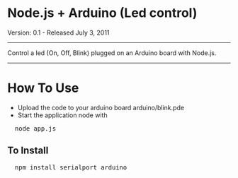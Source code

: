 Node.js + Arduino (Led control)
============

Version: 0.1 - Released July 3, 2011

*****

Control a led (On, Off, Blink) plugged on an Arduino board with Node.js.


*****

How To Use
==========

- Upload the code to your arduino board arduino/blink.pde
- Start the application node with 

<pre>
  node app.js
</pre>

To Install
----------

<pre>
  npm install serialport arduino
</pre>
